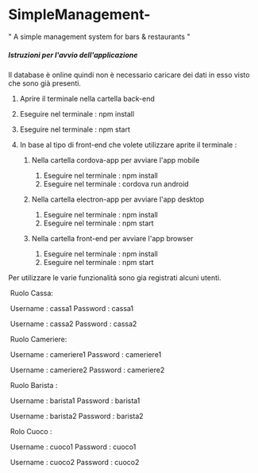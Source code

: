 # SimpleManagement-
" A simple management  system for  bars &amp; restaurants "

##### Istruzioni  per l'avvio dell'applicazione

Il database è online quindi non è necessario caricare dei dati in esso visto che sono già presenti.

1. Aprire il terminale nella cartella back-end

2. Eseguire nel terminale : npm install

3. Eseguire nel terminale : npm start

4. In base al tipo di front-end che volete utilizzare aprite il terminale :

   1. Nella cartella cordova-app per avviare l'app mobile

      1. Eseguire nel terminale : npm install
      2. Eseguire nel terminale : cordova run android

   2. Nella cartella electron-app per avviare l'app desktop

      1. Eseguire nel terminale : npm install
      2. Eseguire nel terminale : npm start

   3. Nella cartella front-end per avviare l'app browser

      1. Eseguire nel terminale : npm install
      2. Eseguire nel terminale : npm start

      

Per utilizzare le varie funzionalità sono gia registrati  alcuni utenti.

​	Ruolo Cassa:

​		Username : cassa1 Password : cassa1

​		Username : cassa2 Password : cassa2

​	Ruolo Cameriere:

​		Username : cameriere1 Password : cameriere1

​		Username : cameriere2 Password : cameriere2	

​	Ruolo Barista :

​		Username : barista1 Password : barista1

​		Username : barista2 Password : barista2	

​	Rolo Cuoco :

​		Username : cuoco1 Password : cuoco1

​		Username : cuoco2 Password : cuoco2	